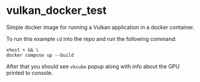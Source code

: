 # vulkan_docker_test
Simple docker image for running a Vulkan application in a docker container.

To run this example `cd` into the repo and run the following command:
```
xhost + && \
docker compose up --build
```

After that you should see `vkcube` popup along with info about the GPU printed to console.

